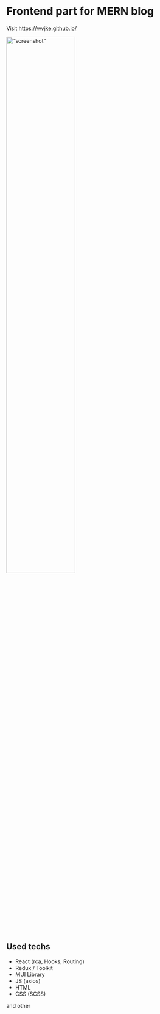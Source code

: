 # Frontend part for MERN blog 

 Visit https://wvjke.github.io/ 

<img src="https://img.onl/ySZt0c" alt= “screenshot” width="60%" align="middle">

## Used techs
* React (rca, Hooks, Routing)
* Redux / Toolkit
* MUI Library
* JS (axios)
* HTML
* CSS (SCSS)

and other
